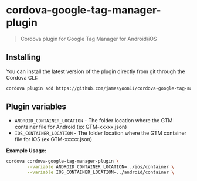 # cordova-google-tag-manager-plugin
> Cordova plugin for Google Tag Manager for Android/iOS

## Installing

You can install the latest version of the plugin directly from git through the Cordova CLI:
```bash
cordova plugin add https://github.com/jamesyoon11/cordova-google-tag-manager-plugin.git
```

## Plugin variables
- `ANDROID_CONTAINER_LOCATION` - The folder location where the GTM container file for Android (ex GTM-xxxxx.json)
- `IOS_CONTAINER_LOCATION` - The folder location where the GTM container file for iOS (ex GTM-xxxxx.json)

**Example Usage:**
```bash
cordova cordova-google-tag-manager-plugin \
        --variable ANDROID_CONTAINER_LOCATION=../ios/container \
        --variable IOS_CONTAINER_LOCATION=../android/container \
```        

